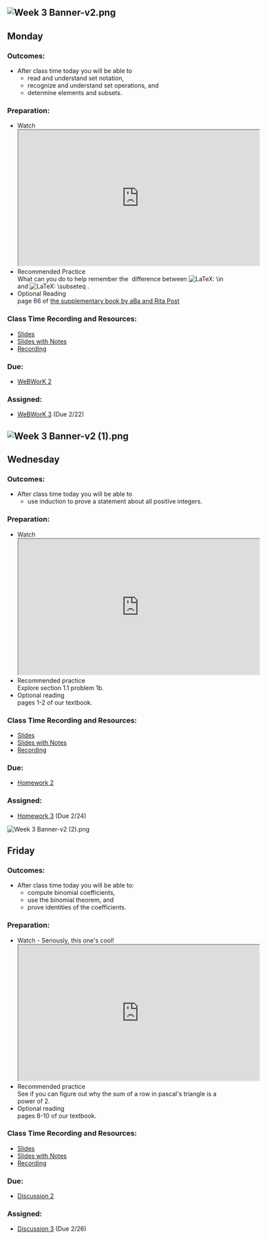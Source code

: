 <h2><img src="https://uweau.instructure.com/courses/365635/files/29872354/preview?verifier=NR6T0i6MYEyrrP1bRMrV7NRX5Ew1167KH2FgdZcr" alt="Week 3 Banner-v2.png" data-api-endpoint="https://uweau.instructure.com/api/v1/courses/365635/files/29872354" data-api-returntype="File"></h2>
<h2>Monday</h2>
<h3>Outcomes:</h3>
<ul>
<li>After class time today you will be able to
<ul>
<li>read and understand set notation,</li>
<li>recognize and understand set operations, and</li>
<li>determine elements and subsets.</li>
</ul>
</li>
</ul>
<h3>Preparation:</h3>
<ul>
<li>Watch<br><iframe title="embedded content" src="https://www.youtube.com/embed/tyDKR4FG3Yw" width="560" height="315" allowfullscreen="allowfullscreen" allow="accelerometer; autoplay; clipboard-write; encrypted-media; gyroscope; picture-in-picture"></iframe>
</li>
<li>Recommended Practice<br>What can you do to help remember the&nbsp; difference between <img class="equation_image" title="\in" src="https://uweau.instructure.com/equation_images/%255Cin" alt="LaTeX: \in" data-equation-content="\in" x-canvaslms-safe-mathml="<math xmlns=&quot;http://www.w3.org/1998/Math/MathML&quot;>
  <mo>&amp;#x2208;<!-- ∈ --></mo>
</math>"> and <img class="equation_image" title="\subseteq" src="https://uweau.instructure.com/equation_images/%255Csubseteq" alt="LaTeX: \subseteq" data-equation-content="\subseteq" x-canvaslms-safe-mathml="<math xmlns=&quot;http://www.w3.org/1998/Math/MathML&quot;>
  <mo>&amp;#x2286;<!-- ⊆ --></mo>
</math>"> .</li>
<li>Optional Reading<br>page 66 of <a class="instructure_file_link inline_disabled" href="http://people.uwec.edu/mbirika/Number_Theory_Book_student_version.pdf" target="_blank">the supplementary book by aBa and Rita Post</a>&nbsp;</li>
</ul>
<h3>Class Time Recording and Resources:</h3>
<ul>
<li><a class="instructure_file_link instructure_scribd_file" title="ws6-sets.pdf" href="https://uweau.instructure.com/courses/365635/files/29890811?verifier=hSldc8bSE6NeV2nkFuRkc2CL7hGAcMMqh8f9JYZR&amp;wrap=1" target="_blank" data-canvas-previewable="false" data-api-endpoint="https://uweau.instructure.com/api/v1/courses/365635/files/29890811" data-api-returntype="File">Slides</a></li>
<li><a class="instructure_file_link instructure_scribd_file" title="341Notes_2-15-21.pdf" href="https://uweau.instructure.com/courses/365635/files/30005402?verifier=c7B4jDPRFLfFYja6sTFC95pic3E4GnXxTYoE6CaT&amp;wrap=1" target="_blank" data-canvas-previewable="false" data-api-endpoint="https://uweau.instructure.com/api/v1/courses/365635/files/30005402" data-api-returntype="File">Slides with Notes</a></li>
<li><a class="instructure_file_link inline_disabled" href="https://us-lti.bbcollab.com/recording/a97087c437b04ac488da7a831e88b7c4" target="_blank">Recording</a></li>
</ul>
<h3>Due:</h3>
<ul>
<li>
<a title="WeBWorK 2" href="https://uweau.instructure.com/courses/365635/assignments/3221060" data-api-endpoint="https://uweau.instructure.com/api/v1/courses/365635/assignments/3221060" data-api-returntype="Assignment">WeBWorK 2</a>&nbsp;</li>
</ul>
<h3>Assigned:</h3>
<ul>
<li>
<a title="WeBWorK 3" href="https://uweau.instructure.com/courses/365635/assignments/3232572" data-api-endpoint="https://uweau.instructure.com/api/v1/courses/365635/assignments/3232572" data-api-returntype="Assignment">WeBWorK 3</a> (Due 2/22)</li>
</ul>
<h2><img src="https://uweau.instructure.com/courses/365635/files/29872361/preview?verifier=twLKypzyv80jG9jdtZ45buKVJpT1rOn2dQL6GQ7l" alt="Week 3 Banner-v2 (1).png" data-api-endpoint="https://uweau.instructure.com/api/v1/courses/365635/files/29872361" data-api-returntype="File"></h2>
<h2>Wednesday</h2>
<h3>Outcomes:</h3>
<ul>
<li>After class time today you will be able to
<ul>
<li>use induction to prove a statement about all positive integers.</li>
</ul>
</li>
</ul>
<h3>Preparation:</h3>
<ul>
<li>Watch<br><iframe title="embedded content" src="https://www.youtube.com/embed/GdM_iA1Zek4" width="560" height="315" allowfullscreen="allowfullscreen" allow="accelerometer; autoplay; clipboard-write; encrypted-media; gyroscope; picture-in-picture"></iframe>
</li>
<li>Recommended practice<br>Explore section 1.1 problem 1b.</li>
<li>Optional reading<br>pages 1-2 of our textbook.</li>
</ul>
<h3>Class Time Recording and Resources:</h3>
<ul>
<li><a class="instructure_file_link instructure_scribd_file" title="ws1_1-Induction.pdf" href="https://uweau.instructure.com/courses/365635/files/30005441?verifier=LNe9W19pp1uXD5z2WTmc1UUrwFVHNAYNV31W99vV&amp;wrap=1" target="_blank" data-canvas-previewable="false" data-api-endpoint="https://uweau.instructure.com/api/v1/courses/365635/files/30005441" data-api-returntype="File">Slides</a></li>
<li><a class="instructure_file_link instructure_scribd_file" title="341Notes_2-17-21.pdf" href="https://uweau.instructure.com/courses/365635/files/30126430?verifier=STbChCR8MMjbzNopMyZdWBYSYUOuFSSjKmDTo5jd&amp;wrap=1" target="_blank" data-canvas-previewable="false" data-api-endpoint="https://uweau.instructure.com/api/v1/courses/365635/files/30126430" data-api-returntype="File">Slides with Notes</a></li>
<li><a class="instructure_file_link inline_disabled" href="https://us-lti.bbcollab.com/recording/b08e276e76504ba5afce2489e2bbc05b" target="_blank">Recording</a></li>
</ul>
<h3>Due:</h3>
<ul>
<li><a title="Homework 2" href="https://uweau.instructure.com/courses/365635/assignments/3226591" data-api-endpoint="https://uweau.instructure.com/api/v1/courses/365635/assignments/3226591" data-api-returntype="Assignment">Homework 2</a></li>
</ul>
<h3>Assigned:</h3>
<ul>
<li>
<a title="Homework 3" href="https://uweau.instructure.com/courses/365635/assignments/3240296" data-api-endpoint="https://uweau.instructure.com/api/v1/courses/365635/assignments/3240296" data-api-returntype="Assignment">Homework 3</a> (Due 2/24)</li>
</ul>
<p><img src="https://uweau.instructure.com/courses/365635/files/29872370/preview?verifier=PFffVAKcfjSeK9lhK86ZXAsw4G4FAQx4157Ec7px" alt="Week 3 Banner-v2 (2).png" data-api-endpoint="https://uweau.instructure.com/api/v1/courses/365635/files/29872370" data-api-returntype="File"></p>
<h2>Friday</h2>
<h3>Outcomes:</h3>
<ul>
<li>After class time today you will be able to:
<ul>
<li>compute binomial coefficients,</li>
<li>use the binomial theorem, and</li>
<li>prove identities of the coefficients.</li>
</ul>
</li>
</ul>
<h3>Preparation:</h3>
<ul>
<li>Watch - Seriously, this one's cool!<br><iframe title="embedded content" src="https://www.youtube.com/embed/XMriWTvPXHI" width="560" height="315" allowfullscreen="allowfullscreen" allow="accelerometer; autoplay; clipboard-write; encrypted-media; gyroscope; picture-in-picture"></iframe>
</li>
<li>Recommended practice<br>See if you can figure out why the sum of a row in pascal's triangle is a power of 2.</li>
<li>Optional reading<br>pages 8-10 of our textbook.</li>
</ul>
<h3>Class Time Recording and Resources:</h3>
<ul>
<li><a class="instructure_file_link instructure_scribd_file" title="ws1-2-binom_coeffs.pdf" href="https://uweau.instructure.com/courses/365635/files/30188071?verifier=GBi4hlkfIs3goaRmbjQ1rUCrhG51UQg0D4dAHAen&amp;wrap=1" target="_blank" data-canvas-previewable="false" data-api-endpoint="https://uweau.instructure.com/api/v1/courses/365635/files/30188071" data-api-returntype="File">Slides</a></li>
<li><a class="instructure_file_link instructure_scribd_file" title="341Notes_2-19-21.pdf" href="https://uweau.instructure.com/courses/365635/files/30242197?verifier=Q1K9YTppDCEYyMv3yCbCnL1Vs8riwR6R8g77iP82&amp;wrap=1" target="_blank" data-canvas-previewable="false" data-api-endpoint="https://uweau.instructure.com/api/v1/courses/365635/files/30242197" data-api-returntype="File">Slides with Notes</a></li>
<li><a class="instructure_file_link inline_disabled" href="https://us-lti.bbcollab.com/recording/7ea5638f08dd4ddeb3d08312b58e57b6" target="_blank">Recording</a></li>
</ul>
<h3>Due:</h3>
<ul>
<li><a title="Discussion 2" href="https://uweau.instructure.com/courses/365635/discussion_topics/2329725" data-api-endpoint="https://uweau.instructure.com/api/v1/courses/365635/discussion_topics/2329725" data-api-returntype="Discussion">Discussion 2</a></li>
</ul>
<h3>Assigned:</h3>
<ul>
<li>
<a title="Discussion 3" href="https://uweau.instructure.com/courses/365635/discussion_topics/2348907" data-api-endpoint="https://uweau.instructure.com/api/v1/courses/365635/discussion_topics/2348907" data-api-returntype="Discussion">Discussion 3</a> (Due 2/26)</li>
</ul>